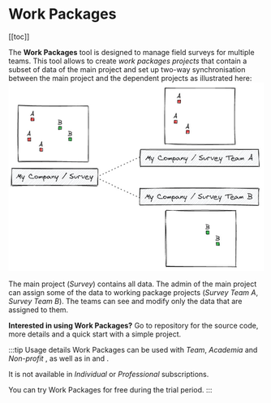 # Work Packages
[[toc]]

The **Work Packages** tool is designed to manage field surveys for multiple teams. This tool allows to create <MainPlatformName /> *work packages projects* that contain a subset of data of the main <MainPlatformNameLink/> project and set up two-way synchronisation between the main project and the dependent projects as illustrated here:
![Mergin Maps Work Packages](./wp-high-level.jpg "Mergin Maps Work Packages")

The main <MainPlatformNameLink/> project (*Survey*) contains all data. The admin of the main project can assign some of the data to working package projects (*Survey Team A*, *Survey Team B*). The teams can see and modify only the data that are assigned to them.

**Interested in using Work Packages?** Go to <GitHubRepo id="MerginMaps/mergin-work-packages" /> repository for the source code, more details and a quick start with a simple project.

:::tip Usage details
Work Packages can be used with *Team*, *Academia* and *Non-profit* <MainDomainNameLink id="pricing" desc="subscription plans"/>, as well as in [<CommunityPlatformName />](../mergince/) and [<EnterprisePlatformName />](../merginmaps-ee/).

It is not available in *Individual* or *Professional* subscriptions.

You can try Work Packages for free during the trial period.
:::
